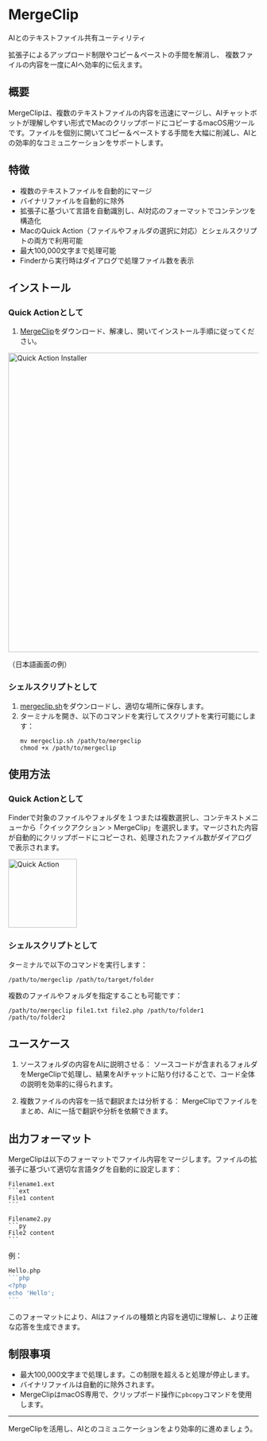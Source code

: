 # MergeClip

AIとのテキストファイル共有ユーティリティ

拡張子によるアップロード制限やコピー＆ペーストの手間を解消し、
複数ファイルの内容を一度にAIへ効率的に伝えます。

## 概要

MergeClipは、複数のテキストファイルの内容を迅速にマージし、AIチャットボットが理解しやすい形式でMacのクリップボードにコピーするmacOS用ツールです。ファイルを個別に開いてコピー＆ペーストする手間を大幅に削減し、AIとの効率的なコミュニケーションをサポートします。

## 特徴

- 複数のテキストファイルを自動的にマージ
- バイナリファイルを自動的に除外
- 拡張子に基づいて言語を自動識別し、AI対応のフォーマットでコンテンツを構造化
- MacのQuick Action（ファイルやフォルダの選択に対応）とシェルスクリプトの両方で利用可能
- 最大100,000文字まで処理可能
- Finderから実行時はダイアログで処理ファイル数を表示

## インストール

### Quick Actionとして

1. [MergeClip](https://koriym.github.io/MergeClip/MergeClip.zjp)をダウンロード、解凍し、開いてインストール手順に従ってください。

<img width="602" alt="Quick Action Installer" src="https://github.com/koriym/MergeClip/assets/529021/40c2f991-8feb-4145-b0bf-4b6c61ba1930">

（日本語画面の例）

### シェルスクリプトとして

1. [mergeclip.sh](https://github.com/koriym/MergeClip/blob/1.x/mergeclip.sh)をダウンロードし、適切な場所に保存します。
2. ターミナルを開き、以下のコマンドを実行してスクリプトを実行可能にします：
   ```
   mv mergeclip.sh /path/to/mergeclip
   chmod +x /path/to/mergeclip
   ```

## 使用方法

### Quick Actionとして

Finderで対象のファイルやフォルダを１つまたは複数選択し、コンテキストメニューから「クイックアクション > MergeClip」を選択します。マージされた内容が自動的にクリップボードにコピーされ、処理されたファイル数がダイアログで表示されます。

<img width="138" alt="Quick Action" src="https://github.com/koriym/MergeClip/assets/529021/bea8eb57-c105-4504-b8ab-87d000ef3d02">

### シェルスクリプトとして

ターミナルで以下のコマンドを実行します：

```
/path/to/mergeclip /path/to/target/folder
```

複数のファイルやフォルダを指定することも可能です：

```
/path/to/mergeclip file1.txt file2.php /path/to/folder1 /path/to/folder2
```

## ユースケース

1. ソースフォルダの内容をAIに説明させる：
   ソースコードが含まれるフォルダをMergeClipで処理し、結果をAIチャットに貼り付けることで、コード全体の説明を効率的に得られます。

2. 複数ファイルの内容を一括で翻訳または分析する：
   MergeClipでファイルをまとめ、AIに一括で翻訳や分析を依頼できます。

## 出力フォーマット

MergeClipは以下のフォーマットでファイル内容をマージします。ファイルの拡張子に基づいて適切な言語タグを自動的に設定します：

````
Filename1.ext
```ext
File1 content
```

Filename2.py
```py
File2 content
```
````

例：
````php
Hello.php
```php
<?php
echo 'Hello';
```
````

このフォーマットにより、AIはファイルの種類と内容を適切に理解し、より正確な応答を生成できます。

## 制限事項

- 最大100,000文字まで処理します。この制限を超えると処理が停止します。
- バイナリファイルは自動的に除外されます。
- MergeClipはmacOS専用で、クリップボード操作に`pbcopy`コマンドを使用します。

---

MergeClipを活用し、AIとのコミュニケーションをより効率的に進めましょう。
